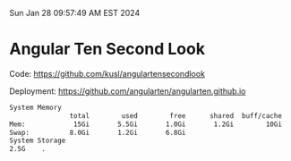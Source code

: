 Sun Jan 28 09:57:49 AM EST 2024

# Angular Ten Second Look

Code: https://github.com/kusl/angulartensecondlook

Deployment: https://github.com/angularten/angularten.github.io

```bash
System Memory
               total        used        free      shared  buff/cache   available
Mem:            15Gi       5.5Gi       1.0Gi       1.2Gi        10Gi       9.8Gi
Swap:          8.0Gi       1.2Gi       6.8Gi
System Storage
2.5G	.
```

